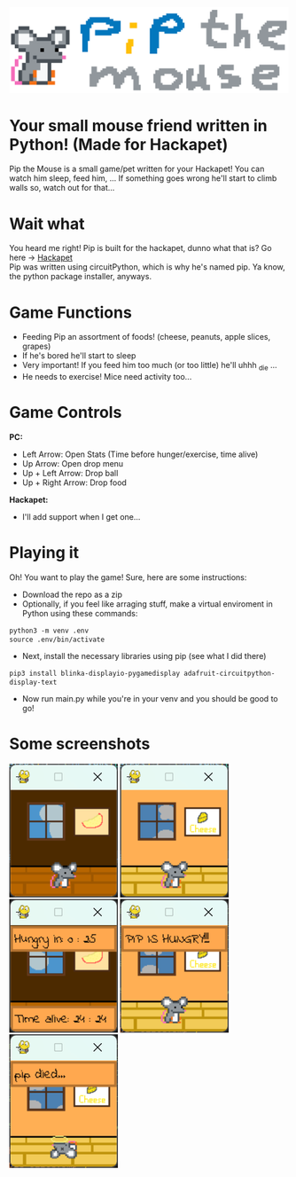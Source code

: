 ![logo](https://raw.githubusercontent.com/j4y-boi/pip-the-mouse/refs/heads/main/readme-assets/logov2Trimmed.png)
#  Your small mouse friend written in Python! (Made for Hackapet) 
Pip the Mouse is a small game/pet written for your Hackapet! You can watch him sleep, feed him, ... If something goes wrong he'll start to climb walls so, watch out for that...  

# Wait what
You heard me right! Pip is built for the hackapet, dunno what that is? Go here -> [Hackapet](https://hackapet.hackclub.dev/)  
Pip was written using circuitPython, which is why he's named pip. Ya know, the python package installer, anyways.  

# Game Functions
- Feeding Pip an assortment of foods! (cheese, peanuts, apple slices, grapes)
- If he's bored he'll start to sleep
- Very important! If you feed him too much (or too little) he'll uhhh <sub>die</sub> ...
- He needs to exercise! Mice need activity too...

# Game Controls
**PC:**
 - Left Arrow: Open Stats (Time before hunger/exercise, time alive)
 - Up Arrow: Open drop menu
 - Up + Left Arrow: Drop ball
 - Up + Right Arrow: Drop food
  
**Hackapet:**
- I'll add support when I get one...

# Playing it
Oh! You want to play the game! Sure, here are some instructions:
- Download the repo as a zip
- Optionally, if you feel like arraging stuff, make a virtual enviroment in Python using these commands:
```
python3 -m venv .env
source .env/bin/activate
```
- Next, install the necessary libraries using pip (see what I did there)
```
pip3 install blinka-displayio-pygamedisplay adafruit-circuitpython-display-text
```
- Now run main.py while you're in your venv and you should be good to go!

# Some screenshots
![a screenshot from one type of room (dark walls)](https://raw.githubusercontent.com/j4y-boi/pip-the-mouse/refs/heads/main/readme-assets/screenshots/screenshot1.png)
![a screenshot from one type of room (light walls)](https://raw.githubusercontent.com/j4y-boi/pip-the-mouse/refs/heads/main/readme-assets/screenshots/screenshot2.png)
![a screenshot of the in-game UI](https://raw.githubusercontent.com/j4y-boi/pip-the-mouse/refs/heads/main/readme-assets/screenshots/screenshot3.png)
![a screenshot of when Pip is hungry](https://raw.githubusercontent.com/j4y-boi/pip-the-mouse/refs/heads/main/readme-assets/screenshots/screenshot4.png)
![a screenshot of Pip if he isn't fed/fed too much](https://raw.githubusercontent.com/j4y-boi/pip-the-mouse/refs/heads/main/readme-assets/screenshots/screenshot5.png)
